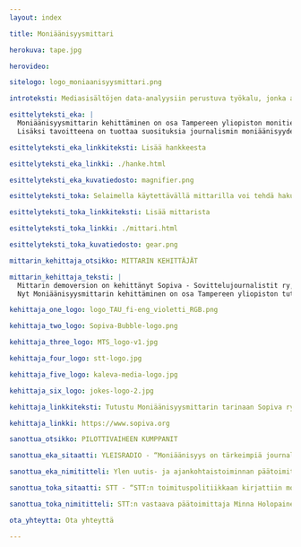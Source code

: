 ```yaml
---
layout: index

title: Moniäänisyysmittari

herokuva: tape.jpg

herovideo:

sitelogo: logo_moniaanisyysmittari.png

introteksti: Mediasisältöjen data-analyysiin perustuva työkalu, jonka avulla nähdään, ketkä pääsevät ääneen journalismissa. Moniäänisyysmittari tukee journalismin ja median moniäänisyyden kehittämistä.

esittelyteksti_eka: |
  Moniäänisyysmittarin kehittäminen on osa Tampereen yliopiston monitieteistä tutkimushanketta, jossa voimansa yhdistävät journalistiikan ja tietotekniikan tutkimus, kaksi mediataloa sekä monialainen ohjausryhmä. Rahoittajana toimii Media-alan Tutkimussäätiö. Hankkeen tavoitteena on kehittää valmiiksi luonnollisen kielen käsittelymenetelmiä hyödyntävä data-analytiikkatyökalu ja kokeilla sen käyttöä työpajoissa, jotka järjestetään hankekumppaneina toimivien toimitusten kanssa.<br><br>
  Lisäksi tavoitteena on tuottaa suosituksia journalismin moniäänisyyden kehittämiseksi erilaisten toimitusten näkökulmasta. Lähtökohtana on luottamus siihen, että erilaisia ääniä ja näkökulmia kuuntelemalla ja yhteistä ymmärrystä lisäämällä saadaan aikaan parempaa journalismia ja laadukkaampaa julkista keskustelua.

esittelyteksti_eka_linkkiteksti: Lisää hankkeesta

esittelyteksti_eka_linkki: ./hanke.html

esittelyteksti_eka_kuvatiedosto: magnifier.png

esittelyteksti_toka: Selaimella käytettävällä mittarilla voi tehdä hakuja, jotka perustuvat mediatalojen uutisarkistoihin ja tietokantoihin. NLP-teknologiaa hyödyntävä mittari tunnistaa tekstistä haastateltavat henkilöt ja heihin liittyviä tietoja. Mittari mm. listaa haastatelluimmat henkilöt eri aihepiireistä sekä kertoo mm. naisten ja miesten osuuden kaikista haastatelluista, eri puolueita edustavien haastateltujen osuuden sekä erilaisten titteleiden esiintyvyyden. Hankkeen yhtenä keskeisenä kysymyksenä on pohtia, mitä ulottuvuuksia moniäänisyyden laajasta käsitteestä kannattaa mitata. Hakuominaisuuksien kehittäminen onkin kesken.

esittelyteksti_toka_linkkiteksti: Lisää mittarista

esittelyteksti_toka_linkki: ./mittari.html

esittelyteksti_toka_kuvatiedosto: gear.png

mittarin_kehittaja_otsikko: MITTARIN KEHITTÄJÄT

mittarin_kehittaja_teksti: |
  Mittarin demoversion on kehittänyt Sopiva - Sovittelujournalistit ry, jonka juuret ovat Tampereen yliopiston Sovittelujournalismi-nimisessä tutkimushankkeessa. Sopiva ry:n tiimi osallistui mittarilla Helsingin Sanomain Säätiön vuoden 2019 Uutisraivaaja-innovaatiokilpailuun ja pääsi projektilla viiden finalistin joukkoon. Uutisraivaajassa projektin kumppaneina toimivat Yleisradio ja Suomen Tietotoimisto STT.<br><br>
  Nyt Moniäänisyysmittarin kehittäminen on osa Tampereen yliopiston tutkimushanketta, jonka kumppaneina ovat STT ja Kaleva Media. Rahoittajana toimii Media-alan tutkimussäätiö ja Journalistisen kulttuurin edistämissäätiö. Hankkeen parissa työskentelee tutkimusryhmä, johon kuuluvat tutkijat journalistiikasta ja tietotekniikasta sekä molempien tieteiden professorit. Tutkimusryhmää ohjaa apulaisprofessori Laura Ahva.

kehittaja_one_logo: logo_TAU_fi-eng_violetti_RGB.png

kehittaja_two_logo: Sopiva-Bubble-logo.png

kehittaja_three_logo: MTS_logo-v1.jpg

kehittaja_four_logo: stt-logo.jpg

kehittaja_five_logo: kaleva-media-logo.jpg

kehittaja_six_logo: jokes-logo-2.jpg

kehittaja_linkkiteksti: Tutustu Moniäänisyysmittarin tarinaan Sopiva ry:n nettisivuilla.

kehittaja_linkki: https://www.sopiva.org

sanottua_otsikko: PILOTTIVAIHEEN KUMPPANIT

sanottua_eka_sitaatti: YLEISRADIO - “Moniäänisyys on tärkeimpiä journalismin ominaisuuksia. Vanha totuus kuuluu, että jos et voi mitata, et voi myöskään johtaa. Moniäänisyyden parantaminen vaatii siis hyviä mittareita, joita meiltä nyt puuttuu. Siksi olemme ilomielin mukana tässä hankkeessa.”

sanottua_eka_nimititteli: Ylen uutis- ja ajankohtaistoiminnan päätoimittaja Jouko Jokinen

sanottua_toka_sitaatti: STT - “STT:n toimituspolitiikkaan kirjattiin moniäänisyyden tavoite jo yli vuosikymmen sitten. Uutistoimiston usein pakkotahtisessa arjessa tavoite on vaikea saavuttaa, joten työkalu sen tueksi on tervetullut.”

sanottua_toka_nimititteli: STT:n vastaava päätoimittaja Minna Holopainen

ota_yhteytta: Ota yhteyttä

---
```

